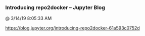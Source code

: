 ﻿

### Introducing repo2docker – Jupyter Blog
@ 3/14/19 8:05:33 AM

https://blog.jupyter.org/introducing-repo2docker-61a593c0752d

